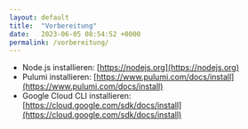 ```yaml
---
layout: default
title:  "Vorbereitung"
date:   2023-06-05 08:54:52 +0000
permalink: /vorbereitung/
---
```


- Node.js installieren: [https://nodejs.org](https://nodejs.org)
- Pulumi installieren: [https://www.pulumi.com/docs/install](https://www.pulumi.com/docs/install)
- Google Cloud CLI installieren: [https://cloud.google.com/sdk/docs/install](https://cloud.google.com/sdk/docs/install)
